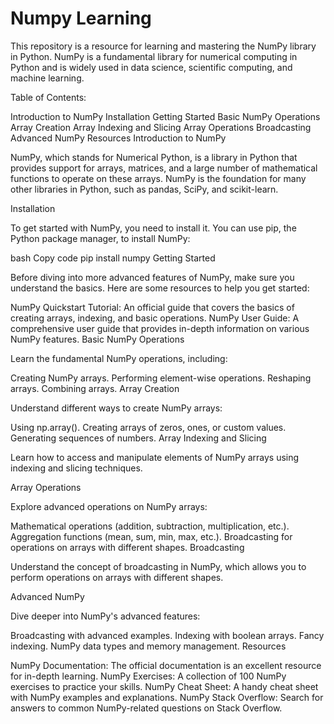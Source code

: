 # Numpy Learning

This repository is a resource for learning and mastering the NumPy library in Python. NumPy is a fundamental library for numerical computing in Python and is widely used in data science, scientific computing, and machine learning.

Table of Contents:

Introduction to NumPy
Installation
Getting Started
Basic NumPy Operations
Array Creation
Array Indexing and Slicing
Array Operations
Broadcasting
Advanced NumPy
Resources
Introduction to NumPy

NumPy, which stands for Numerical Python, is a library in Python that provides support for arrays, matrices, and a large number of mathematical functions to operate on these arrays. NumPy is the foundation for many other libraries in Python, such as pandas, SciPy, and scikit-learn.

Installation

To get started with NumPy, you need to install it. You can use pip, the Python package manager, to install NumPy:

bash
Copy code
pip install numpy
Getting Started

Before diving into more advanced features of NumPy, make sure you understand the basics. Here are some resources to help you get started:

NumPy Quickstart Tutorial: An official guide that covers the basics of creating arrays, indexing, and basic operations.
NumPy User Guide: A comprehensive user guide that provides in-depth information on various NumPy features.
Basic NumPy Operations

Learn the fundamental NumPy operations, including:

Creating NumPy arrays.
Performing element-wise operations.
Reshaping arrays.
Combining arrays.
Array Creation

Understand different ways to create NumPy arrays:

Using np.array().
Creating arrays of zeros, ones, or custom values.
Generating sequences of numbers.
Array Indexing and Slicing

Learn how to access and manipulate elements of NumPy arrays using indexing and slicing techniques.

Array Operations

Explore advanced operations on NumPy arrays:

Mathematical operations (addition, subtraction, multiplication, etc.).
Aggregation functions (mean, sum, min, max, etc.).
Broadcasting for operations on arrays with different shapes.
Broadcasting

Understand the concept of broadcasting in NumPy, which allows you to perform operations on arrays with different shapes.

Advanced NumPy

Dive deeper into NumPy's advanced features:

Broadcasting with advanced examples.
Indexing with boolean arrays.
Fancy indexing.
NumPy data types and memory management.
Resources

NumPy Documentation: The official documentation is an excellent resource for in-depth learning.
NumPy Exercises: A collection of 100 NumPy exercises to practice your skills.
NumPy Cheat Sheet: A handy cheat sheet with NumPy examples and explanations.
NumPy Stack Overflow: Search for answers to common NumPy-related questions on Stack Overflow.
